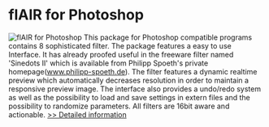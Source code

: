 # flAIR for Photoshop
![flAIR for Photoshop](https://mycommerce.akamaized.net/api/pimages/P159548/BIG/159548.GIF)
This package for Photoshop compatible programs contains 8 sophisticated filter. The package features a easy to use Interface. It has already proofed useful in the freeware filter named 'Sinedots II' which is available from Philipp Spoeth's private homepage(www.philipp-spoeth.de). The filter features a dynamic realtime preview which automatically decreases resolution in order to maintain a responsive preview image. The interface also provides a undo/redo system as well as the possibility to load and save settings in extern files and the possibility to randomize parameters. All filters are 16bit aware and actionable.
[>> Detailed information](https://secure.shareit.com/shareit/product.html?productid=159548&affiliateid=200057808)